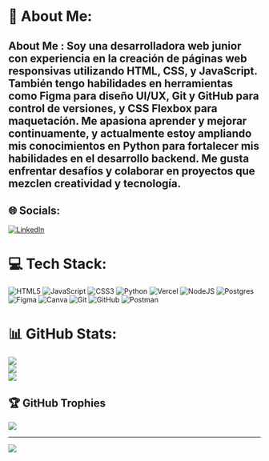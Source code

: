 # 💫 About Me:
## About Me : Soy una desarrolladora web junior con experiencia en la creación de páginas web responsivas utilizando HTML, CSS, y JavaScript. También tengo habilidades en herramientas como Figma para diseño UI/UX, Git y GitHub para control de versiones, y CSS Flexbox para maquetación. Me apasiona aprender y mejorar continuamente, y actualmente estoy ampliando mis conocimientos en Python para fortalecer mis habilidades en el desarrollo backend. Me gusta enfrentar desafíos y colaborar en proyectos que mezclen creatividad y tecnología.


## 🌐 Socials:
[![LinkedIn](https://img.shields.io/badge/LinkedIn-%230077B5.svg?logo=linkedin&logoColor=white)](https://linkedin.com/in//pame-olguin) 

# 💻 Tech Stack:
![HTML5](https://img.shields.io/badge/html5-%23E34F26.svg?style=for-the-badge&logo=html5&logoColor=white) ![JavaScript](https://img.shields.io/badge/javascript-%23323330.svg?style=for-the-badge&logo=javascript&logoColor=%23F7DF1E) ![CSS3](https://img.shields.io/badge/css3-%231572B6.svg?style=for-the-badge&logo=css3&logoColor=white) ![Python](https://img.shields.io/badge/python-3670A0?style=for-the-badge&logo=python&logoColor=ffdd54) ![Vercel](https://img.shields.io/badge/vercel-%23000000.svg?style=for-the-badge&logo=vercel&logoColor=white) ![NodeJS](https://img.shields.io/badge/node.js-6DA55F?style=for-the-badge&logo=node.js&logoColor=white) ![Postgres](https://img.shields.io/badge/postgres-%23316192.svg?style=for-the-badge&logo=postgresql&logoColor=white) ![Figma](https://img.shields.io/badge/figma-%23F24E1E.svg?style=for-the-badge&logo=figma&logoColor=white) ![Canva](https://img.shields.io/badge/Canva-%2300C4CC.svg?style=for-the-badge&logo=Canva&logoColor=white) ![Git](https://img.shields.io/badge/git-%23F05033.svg?style=for-the-badge&logo=git&logoColor=white) ![GitHub](https://img.shields.io/badge/github-%23121011.svg?style=for-the-badge&logo=github&logoColor=white) ![Postman](https://img.shields.io/badge/Postman-FF6C37?style=for-the-badge&logo=postman&logoColor=white)
# 📊 GitHub Stats:
![](https://github-readme-stats.vercel.app/api?username=pame-olguin&theme=dark&hide_border=false&include_all_commits=false&count_private=false)<br/>
![](https://github-readme-streak-stats.herokuapp.com/?user=pame-olguin&theme=dark&hide_border=false)<br/>
![](https://github-readme-stats.vercel.app/api/top-langs/?username=pame-olguin&theme=dark&hide_border=false&include_all_commits=false&count_private=false&layout=compact)

## 🏆 GitHub Trophies
![](https://github-profile-trophy.vercel.app/?username=pame-olguin&theme=dracula&no-frame=false&no-bg=true&margin-w=4)

---
[![](https://visitcount.itsvg.in/api?id=pame-olguin&icon=0&color=0)](https://visitcount.itsvg.in)

<!-- Proudly created with GPRM ( https://gprm.itsvg.in ) -->
